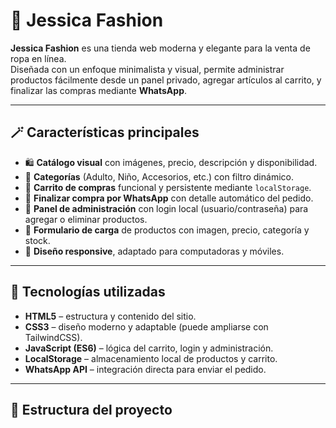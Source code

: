 # 👗 Jessica Fashion

**Jessica Fashion** es una tienda web moderna y elegante para la venta de ropa en línea.  
Diseñada con un enfoque minimalista y visual, permite administrar productos fácilmente desde un panel privado, agregar artículos al carrito, y finalizar las compras mediante **WhatsApp**.

---

## 🪄 Características principales

- 🛍️ **Catálogo visual** con imágenes, precio, descripción y disponibilidad.  
- 🧍 **Categorías** (Adulto, Niño, Accesorios, etc.) con filtro dinámico.  
- 🛒 **Carrito de compras** funcional y persistente mediante `localStorage`.  
- 💬 **Finalizar compra por WhatsApp** con detalle automático del pedido.  
- 🔐 **Panel de administración** con login local (usuario/contraseña) para agregar o eliminar productos.  
- 🧾 **Formulario de carga** de productos con imagen, precio, categoría y stock.  
- 📱 **Diseño responsive**, adaptado para computadoras y móviles.  

---

## 🧩 Tecnologías utilizadas

- **HTML5** – estructura y contenido del sitio.  
- **CSS3** – diseño moderno y adaptable (puede ampliarse con TailwindCSS).  
- **JavaScript (ES6)** – lógica del carrito, login y administración.  
- **LocalStorage** – almacenamiento local de productos y carrito.  
- **WhatsApp API** – integración directa para enviar el pedido.  

---

## 🧱 Estructura del proyecto


